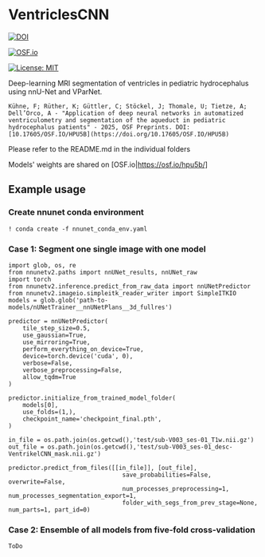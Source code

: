 # VentriclesCNN

[![DOI](https://img.shields.io/badge/DOI-10.17605%2FOSF.IO%2FHPU5B-blue)](https://doi.org/10.17605/OSF.IO/HPU5B)

[![OSF.io](https://img.shields.io/badge/OSF.io-10.17605%2FOSF.IO%2FHPU5B-blue)](https://osf.io/hpu5b/)

[![License: MIT](https://img.shields.io/badge/License-MIT-yellow.svg)](https://opensource.org/licenses/MIT)

Deep-learning MRI segmentation of ventricles in pediatric hydrocephalus using nnU-Net and VParNet.

```
Kühne, F; Rüther, K; Güttler, C; Stöckel, J; Thomale, U; Tietze, A; Dell’Orco, A - "Application of deep neural networks in automatized ventriculometry and segmentation of the aqueduct in pediatric hydrocephalus patients" - 2025, OSF Preprints. DOI: [10.17605/OSF.IO/HPU5B](https://doi.org/10.17605/OSF.IO/HPU5B)
```

Please refer to the README.md in the individual folders

Models' weights are shared on [OSF.io|https://osf.io/hpu5b/]

## Example usage

### Create nnunet conda environment

```
! conda create -f nnunet_conda_env.yaml
```

### Case 1: Segment one single image with one model


```
import glob, os, re
from nnunetv2.paths import nnUNet_results, nnUNet_raw
import torch
from nnunetv2.inference.predict_from_raw_data import nnUNetPredictor
from nnunetv2.imageio.simpleitk_reader_writer import SimpleITKIO
models = glob.glob('path-to-models/nUNetTrainer__nnUNetPlans__3d_fullres')

predictor = nnUNetPredictor(
    tile_step_size=0.5,
    use_gaussian=True,
    use_mirroring=True,
    perform_everything_on_device=True,
    device=torch.device('cuda', 0),
    verbose=False,
    verbose_preprocessing=False,
    allow_tqdm=True
)

predictor.initialize_from_trained_model_folder(
    models[0],
    use_folds=(1,),
    checkpoint_name='checkpoint_final.pth',
)

in_file = os.path.join(os.getcwd(),'test/sub-V003_ses-01_T1w.nii.gz')
out_file = os.path.join(os.getcwd(),'test/sub-V003_ses-01_desc-VentrikelCNN_mask.nii.gz')

predictor.predict_from_files([[in_file]], [out_file],
                                save_probabilities=False, overwrite=False,
                                num_processes_preprocessing=1, num_processes_segmentation_export=1,
                                folder_with_segs_from_prev_stage=None, num_parts=1, part_id=0)
```

### Case 2: Ensemble of all models from five-fold cross-validation
```
ToDo
```